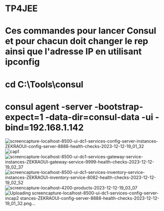 # TP4JEE

# Ces commandes pour lancer Consul et pour chacun doit changer le rep ainsi que l'adresse IP en utilisant ipconfig 

# cd C:\Tools\consul

# consul agent -server -bootstrap-expect=1 -data-dir=consul-data -ui -bind=192.168.1.142
![screencapture-localhost-8500-ui-dc1-services-config-server-instances-ZEKRAOUI-config-server-8888-health-checks-2023-12-12-19_01_32](https://github.com/OssamaZekraoui/TP4JEE/assets/64346410/abb80da3-b0a9-46c2-a9ef-078eba52242c)
![cap1](https://github.com/OssamaZekraoui/TP4JEE/assets/64346410/5bd5d885-6a72-495d-8cf7-fb7b7764d009)![screencapture-localhost-8500-ui-dc1-services-gateway-service-instances-ZEKRAOUI-gateway-service-9999-health-checks-2023-12-12-19_02_37](https://github.com/OssamaZekraoui/TP4JEE/assets/64346410/f043725b-661e-47cb-8333-7264004dbcf4)
![screencapture-localhost-8500-ui-dc1-services-inventory-service-instances-ZEKRAOUI-inventory-service-8082-health-checks-2023-12-12-19_02_52](https://github.com/OssamaZekraoui/TP4JEE/assets/64346410/8fab489b-ae62-478e-822c-976a32505e87)
![screencapture-localhost-4200-products-2023-12-12-19_03_07](https://github.com/OssamaZekraoui/TP4JEE/assets/64346410/74fad931-d54a-406c-b637-7c851d3e68ce)
![Uploading screencapture-localhost-8500-ui-dc1-services-config-server-in![cap2](https://github.com/OssamaZekraoui/TP4JEE/assets/64346410/6f936522-8325-4449-b149-fa1d46dfc78f)
stances-ZEKRAOUI-config-server-8888-health-checks-2023-12-12-19_01_32.png…]()


